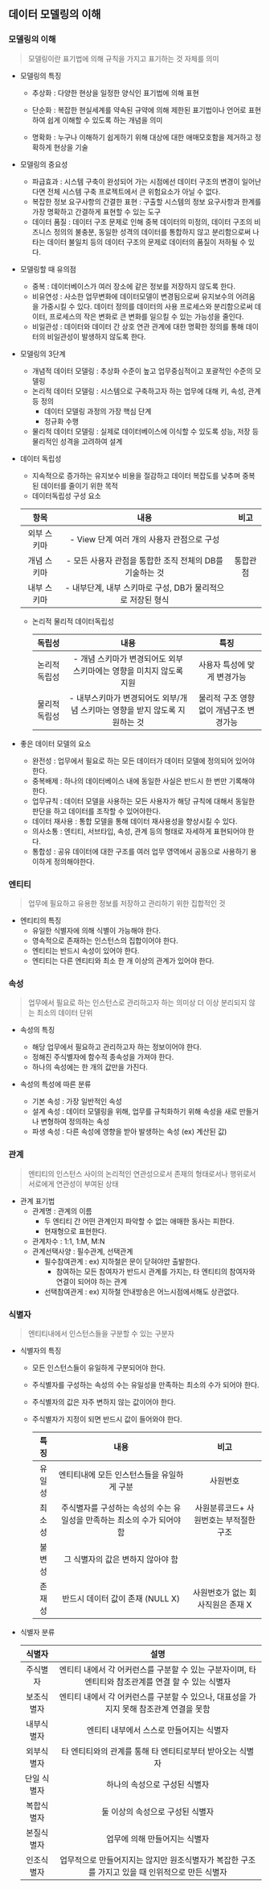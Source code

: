 ## 데이터 모델링의 이해



### 모델링의 이해

> 모델링이란 표기법에 의해 규칙을 가지고 표기하는 것 자체를 의미

- 모델링의 특징

  - 추상화 : 다양한 현상을 일정한 양식인 표기법에 의해 표현

  - 단순화 : 복잡한 현실세계를 약속된 규약에 의해 제한된 표기법이나 언어로 표현하여 쉽게 이해할 수 있도록 하는 개념을 의미
  - 명확화 : 누구나 이해하기 쉽게하기 위해 대상에 대한 애매모호함을 제거하고 정확하게 현상을 기술



- 모델링의 중요성
  - 파급효과 : 시스템 구축이 완성되어 가는 시점에선 데이터 구조의 변경이 일어난다면 전체 시스템 구축 프로젝트에서 큰 위험요소가 아닐 수 없다.
  - 복잡한 정보 요구사항의 간결한 표현 : 구출할 시스템의 정보 요구사항과 한계를 가장 명확하고 간결하게 표현할 수 있는 도구
  - 데이터 품질 : 데이터 구조 문제로 인해 중복 데이터의 미정의, 데이터 구조의 비즈니스 정의의 불충분, 동일한 성격의 데이터를 통합하지 않고 분리함으로써 나타는 데이터 불일치 등의 데이터 구조의 문제로 데이터의 품질이 저하될 수 있다.



- 모델링할 때 유의점
  - 중복 : 데이터베이스가 여러 장소에 같은 정보를 저장하지 않도록 한다.
  - 비유연성 : 사소한 업무변화에 데이터모델이 변경됨으로써 유지보수의 어려움을 가중시킬 수 있다. 데이터 정의를 데이터의 사용 프로세스와 분리함으로써 데이터, 프로세스의 작은 변화로 큰 변화를 일으킬 수 있는 가능성을 줄인다.
  - 비일관성 : 데이터와 데이터 간 상호 연관 관계에 대한 명확한 정의를 통해 데이터의 비일관성이 발생하지 않도록 한다.



- 모델링의 3단계
  - 개념적 데이터 모델링 : 추상화 수준이 높고 업무중심적이고 포괄적인 수준의 모델링
  - 논리적 데이터 모델링 : 시스템으로 구축하고자 하는 업무에 대해 키, 속성, 관계 등 정의
    - 데이터 모델링 과정의 가장 핵심 단계
    - 정규화 수행
  - 물리적 데이터 모델링 : 실제로 데이터베이스에 이식할 수 있도록 성능, 저장 등 물리적인 성격을 고려하여 설계



- 데이터 독립성

  - 지속적으로 증가하는 유지보수 비용을 절감하고 데이터 복잡도를 낮추며 중복된 데이터를 줄이기 위한 목적
  - 데이터독립성 구성 요소

  |    항목     |                            내용                             |   비고   |
  | :---------: | :---------------------------------------------------------: | :------: |
  | 외부 스키마 |         - View 단계 여러 개의 사용자 관점으로 구성          |          |
  | 개념 스키마 |  - 모든 사용자 관점을 통합한 조직 전체의 DB를 기술하는 것   | 통합관점 |
  | 내부 스키마 | - 내부단계, 내부 스키마로 구성, DB가 물리적으로 저장된 형식 |          |

  - 논리적 물리적 데이터독립성

    |    독립성     |                             내용                             |                  특징                  |
    | :-----------: | :----------------------------------------------------------: | :------------------------------------: |
    | 논리적 독립성 | - 개념 스키마가 변경되어도 외부 스키마에는 영향을 미치지 않도록 지원 |      사용자 특성에 맞게 변경가능       |
    | 물리적 독립성 | - 내부스키마가 변경되어도 외부/개념 스키마는 영향을 받지 않도록 지원하는 것 | 물리적 구조 영향없이 개념구조 변경가능 |

    

- 좋은 데이터 모델의 요소
  - 완전성 : 업무에서 필요로 하는 모든 데이터가 데이터 모델에 정의되어 있어야 한다.
  - 중복배제 : 하나의 데이터베이스 내에 동일한 사실은 반드시 한 번만 기록해야 한다.
  - 업무규칙 : 데이터 모델을 사용하는 모든 사용자가 해당 규칙에 대해서 동일한 판단을 하고 데이터를 조작할 수 있어야한다.
  - 데이터 재사용 : 통합 모델을 통해 데이터 재사용성을 향상시킬 수 있다.
  - 의사소통 : 엔티티, 서브타입, 속성, 관계 등의 형태로 자세하게 표현되어야 한다.
  - 통합성 : 공유 데이터에 대한 구조를 여러 업무 영역에서 공동으로 사용하기 용이하게 정의해야한다.



### 엔티티

> 업무에 필요하고 유용한 정보를 저장하고 관리하기 위한 집합적인 것

- 엔티티의 특징
  - 유일한 식별자에 의해 식별이 가능해야 한다.
  - 영속적으로 존재하는 인스턴스의 집합이어야 한다.
  - 엔티티는 반드시 속성이 있어야 한다.
  - 엔티티는 다른 엔티티와 최소 한 개 이상의 관계가 있어야 한다.



### 속성

> 업무에서 필요로 하는 인스턴스로 관리하고자 하는 의미상 더 이상 분리되지 않는 최소의 데이터 단위

- 속성의 특징

  - 해당 업무에서 필요하고 관리하고자 하는 정보이어야 한다.
  - 정해진 주식별자에 함수적 종속성을 가져야 한다.
  - 하나의 속성에는 한 개의 값만을 가진다.

  

- 속성의 특성에 따른 분류
  - 기본 속성 : 가장 일반적인 속성
  - 설계 속성 : 데이터 모델링을 위해, 업무를 규칙화하기 위해 속성을 새로 만들거나 변형하여 정의하는 속성
  - 파생 속성 : 다른 속성에 영향을 받아 발생하는 속성 (ex) 계산된 값)



### 관계

> 엔티티의 인스턴스 사이의 논리적인 연관성으로서 존재의 형태로서나 행위로서 서로에게 연관성이 부여된 상태

- 관계 표기법
  - 관계명 : 관계의 이름
    - 두 엔티티 간 어떤 관계인지 파악할 수 없는 애매한 동사는 피한다.
    - 현재형으로 표현한다.
  - 관계차수 : 1:1, 1:M, M:N
  - 관계선택사양 : 필수관계, 선택관계
    - 필수참여관계 : ex) 지하철은 문이 닫혀야만 출발한다.
      - 참여하는 모든 참여자가 반드시 관계를 가지는, 타 엔티티의 참여자와 연결이 되어야 하는 관계
    - 선택참여관게 : ex) 지하철 안내방송은 어느시점에서해도 상관없다.



### 식별자

> 엔티티내에서 인스턴스들을 구분할 수 있는 구분자

- 식별자의 특징

  - 모든 인스턴스들이 유일하게 구분되어야 한다.

  - 주식별자를 구성하는 속성의 수는 유일성을 만족하는 최소의 수가 되어야 한다.

  - 주식별자의 값은 자주 변하지 않는 값이어야 한다.

  - 주식별자가 지정이 되면 반드시 값이 들어와야 한다.

    |  특징  |                             내용                             |                  비고                  |
    | :----: | :----------------------------------------------------------: | :------------------------------------: |
    | 유일성 |          엔티티내에 모든 인스턴스들을 유일하게 구분          |                사원번호                |
    | 최소성 | 주식별자를 구성하는 속성의 수는 유일성을 만족하는 최소의 수가 되어야 함 | 사원분류코드+ 사원번호는 부적절한 구조 |
    | 불변성 |              그 식별자의 값은 변하지 않아야 함               |                                        |
    | 존재성 |               반드시 데이터 값이 존재 (NULL X)               |   사원번호가 없는 회사직원은 존재 X    |



- 식별자 분류

  |   식별자    |                             설명                             |
  | :---------: | :----------------------------------------------------------: |
  |  주식별자   | 엔티티 내에서 각 어커런스를 구분할 수 있는 구분자이며, 타 엔티티와 참조관계를 연결 할 수 있는 식별자 |
  | 보조식별자  | 엔티티 내에서 각 어커런스를 구분할 수 있으나, 대표성을 가지지 못해 참조관계 연결을 못함 |
  | 내부식별자  |           엔티티 내부에서 스스로 만들어지는 식별자           |
  | 외부식별자  |  타 엔티티와의 관계를 통해 타 엔티티로부터 받아오는 식별자   |
  | 단일 식별자 |                하나의 속성으로 구성된 식별자                 |
  | 복합식별자  |               둘 이상의 속성으로 구성된 식별자               |
  | 본질식별자  |                업무에 의해 만들어지는 식별자                 |
  | 인조식별자  | 업무적으로 만들어지지는 않지만 원조식별자가 복잡한 구조를 가지고 있을 때 인위적으로 만든 식별자 |